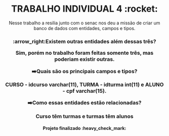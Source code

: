 <h1 align="center"> TRABALHO INDIVIDUAL 4 :rocket: </h1>

<p align="center">Nesse trabalho a resilia junto com o senac nos deu a missão de criar um banco de dados com entidades, campos e tipos.</p> 

<h3 align="center"> 
:arrow_right:Existem outras entidades além dessas três?
<p align="center">Sim, porém no trabalho foram feitas somente três, mas poderiam existir outras.</p>

:arrow_right:Quais são os principais campos e tipos?
<p align="center">CURSO - idcurso varchar(11), TURMA - idturma int(11)  e ALUNO - cpf varchar(15).</p> 

:arrow_right:Como essas entidades estão relacionadas?
<p align="center">Curso têm turmas e turmas têm alunos</p>
</h3>

<h4 align="center">
Projeto finalizado :heavy_check_mark:
</h4>
